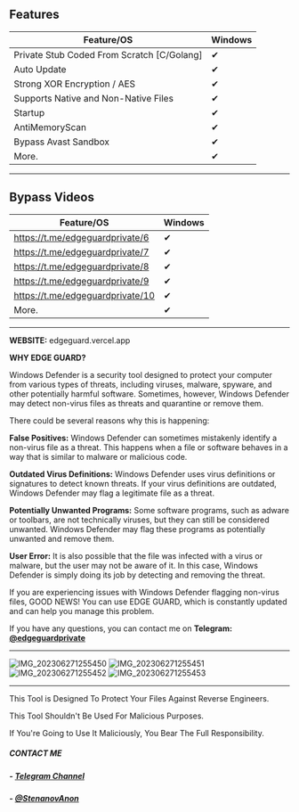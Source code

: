 ## Features

| Feature/OS | Windows |
|-----------------|---------|
| Private Stub Coded From Scratch [C/Golang] | ✔ |
| Auto Update | ✔ |
| Strong XOR Encryption / AES | ✔ |
| Supports Native and Non-Native Files | ✔ |
| Startup | ✔ |
| AntiMemoryScan | ✔ |
| Bypass Avast Sandbox | ✔ |
| More. | ✔ |

---

## Bypass Videos

| Feature/OS | Windows |
|-----------------|---------|
| https://t.me/edgeguardprivate/6 | ✔ |
| https://t.me/edgeguardprivate/7 | ✔ |
| https://t.me/edgeguardprivate/8 | ✔ |
| https://t.me/edgeguardprivate/9 | ✔ |
| https://t.me/edgeguardprivate/10 | ✔ |
| More. | ✔ |

---

**WEBSITE:** edgeguard.vercel.app


**WHY EDGE GUARD?**

Windows Defender is a security tool designed to protect your computer from various types of threats, including viruses, malware, spyware, and other potentially harmful software. Sometimes, however, Windows Defender may detect non-virus files as threats and quarantine or remove them.

There could be several reasons why this is happening:

**False Positives:** Windows Defender can sometimes mistakenly identify a non-virus file as a threat. This happens when a file or software behaves in a way that is similar to malware or malicious code.

**Outdated Virus Definitions:** Windows Defender uses virus definitions or signatures to detect known threats. If your virus definitions are outdated, Windows Defender may flag a legitimate file as a threat.

**Potentially Unwanted Programs:** Some software programs, such as adware or toolbars, are not technically viruses, but they can still be considered unwanted. Windows Defender may flag these programs as potentially unwanted and remove them.

**User Error:** It is also possible that the file was infected with a virus or malware, but the user may not be aware of it. In this case, Windows Defender is simply doing its job by detecting and removing the threat.

If you are experiencing issues with Windows Defender flagging non-virus files, GOOD NEWS! You can use EDGE GUARD, which is constantly updated and can help you manage this problem.

If you have any questions, you can contact me on **Telegram: [@edgeguardprivate](https://t.me/edgeguardprivate)**

-------------------------------------------------------------------
![IMG_202306271255450](https://github.com/StepanovAnon/EdgeGuard/assets/137941868/d7655ddc-c0a0-49af-88ad-6443036e9c22)
![IMG_202306271255451](https://github.com/StepanovAnon/EdgeGuard/assets/137941868/c639f41d-24a5-427d-92b1-45485141ff56)
![IMG_202306271255452](https://github.com/StepanovAnon/EdgeGuard/assets/137941868/38ef3210-7414-44a1-82e3-84080b3346af)
![IMG_202306271255453](https://github.com/StepanovAnon/EdgeGuard/assets/137941868/f7e3d85b-0444-4931-9523-defc385bef05)




-------------------------------------------------------------------
This Tool is Designed To Protect Your Files Against Reverse Engineers.

This Tool Shouldn't Be Used For Malicious Purposes.

If You're Going to Use It Maliciously, You Bear The Full Responsibility.


##### CONTACT ME

##### - [Telegram Channel](https://t.me/edgeguardprivate)
##### - [@StenanovAnon](https://t.me/StenanovAnon)
